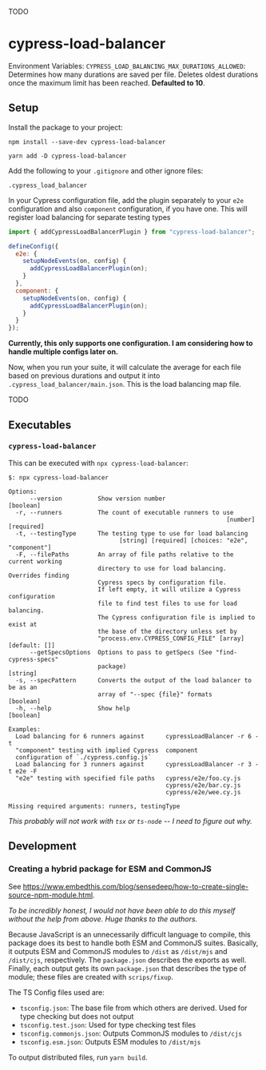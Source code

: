 TODO

# cypress-load-balancer

Environment Variables:
`CYPRESS_LOAD_BALANCING_MAX_DURATIONS_ALLOWED`: Determines how many durations are saved per file. Deletes oldest
durations once the maximum limit has been reached. **Defaulted to 10**.

## Setup

Install the package to your project:

```shell
npm install --save-dev cypress-load-balancer
```

```shell
yarn add -D cypress-load-balancer
```

Add the following to your `.gitignore` and other ignore files:

```
.cypress_load_balancer
```

In your Cypress configuration file, add the plugin separately to your `e2e` configuration and also `component`
configuration, if you have one.
This will register load balancing for separate testing types

```js
import { addCypressLoadBalancerPlugin } from "cypress-load-balancer";

defineConfig({
  e2e: {
    setupNodeEvents(on, config) {
      addCypressLoadBalancerPlugin(on);
    }
  },
  component: {
    setupNodeEvents(on, config) {
      addCypressLoadBalancerPlugin(on);
    }
  }
});
```

**Currently, this only supports one configuration. I am considering how to handle multiple configs later on.**

Now, when you run your suite, it will calculate the average for each file based on previous durations and output it into
`.cypress_load_balancer/main.json`. This is the load balancing map file.

TODO

## Executables

### `cypress-load-balancer`

This can be executed with `npx cypress-load-balancer`:

```
$: npx cypress-load-balancer

Options:
      --version          Show version number                           [boolean]
  -r, --runners          The count of executable runners to use
                                                             [number] [required]
  -t, --testingType      The testing type to use for load balancing
                               [string] [required] [choices: "e2e", "component"]
  -F, --filePaths        An array of file paths relative to the current working
                         directory to use for load balancing. Overrides finding
                         Cypress specs by configuration file.
                         If left empty, it will utilize a Cypress configuration
                         file to find test files to use for load balancing.
                         The Cypress configuration file is implied to exist at
                         the base of the directory unless set by
                         "process.env.CYPRESS_CONFIG_FILE" [array] [default: []]
      --getSpecsOptions  Options to pass to getSpecs (See "find-cypress-specs"
                         package)                                       [string]
  -s, --specPattern      Converts the output of the load balancer to be as an
                         array of "--spec {file}" formats              [boolean]
  -h, --help             Show help                                     [boolean]

Examples:
  Load balancing for 6 runners against      cypressLoadBalancer -r 6 -t
  "component" testing with implied Cypress  component
  configuration of `./cypress.config.js`
  Load balancing for 3 runners against      cypressLoadBalancer -r 3 -t e2e -F
  "e2e" testing with specified file paths   cypress/e2e/foo.cy.js
                                            cypress/e2e/bar.cy.js
                                            cypress/e2e/wee.cy.js

Missing required arguments: runners, testingType
```

_This probably will not work with `tsx` or `ts-node` -- I need to figure out why._

## Development

### Creating a hybrid package for ESM and CommonJS

See https://www.embedthis.com/blog/sensedeep/how-to-create-single-source-npm-module.html.

_To be incredibly honest, I would not have been able to do this myself without the help from above. Huge thanks to the
authors._

Because JavaScript is an unnecessarily difficult language to compile, this package does its best to handle both ESM and
CommonJS suites. Basically, it outputs ESM and CommonJS modules to `/dist` as `/dist/mjs` and `/dist/cjs`, respectively.
The `package.json` describes the exports as well. Finally, each output gets its own `package.json` that describes the
type of module; these files are created with `scrips/fixup`.

The TS Config files used are:

- `tsconfig.json`: The base file from which others are derived. Used for type checking but does not output
- `tsconfig.test.json`: Used for type checking test files
- `tsconfig.commonjs.json`: Outputs CommonJS modules to `/dist/cjs`
- `tsconfig.esm.json`: Outputs ESM modules to `/dist/mjs`

To output distributed files, run `yarn build`.
